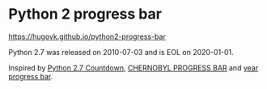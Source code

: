 # Python 2 progress bar

https://hugovk.github.io/python2-progress-bar

Python 2.7 was released on 2010-07-03 and is EOL on 2020-01-01.

Inspired by <a href="https://pythonclock.org/">Python 2.7 Countdown</a>, <a href="https://hugovk.github.io/chernobyl-progress-bar/">CHERNOBYL PROGRESS BAR</a> and <a href="https://hugovk.github.io/year-progress-bar/">year progress bar</a>.
